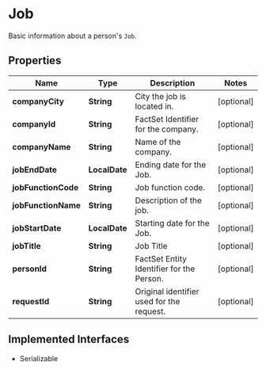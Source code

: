 

# Job

Basic information about a person's `Job`.

## Properties

Name | Type | Description | Notes
------------ | ------------- | ------------- | -------------
**companyCity** | **String** | City the job is located in. |  [optional]
**companyId** | **String** | FactSet Identifier for the company. |  [optional]
**companyName** | **String** | Name of the company. |  [optional]
**jobEndDate** | **LocalDate** | Ending date for the Job. |  [optional]
**jobFunctionCode** | **String** | Job function code. |  [optional]
**jobFunctionName** | **String** | Description of the job. |  [optional]
**jobStartDate** | **LocalDate** | Starting date for the Job. |  [optional]
**jobTitle** | **String** | Job Title |  [optional]
**personId** | **String** | FactSet Entity Identifier for the Person. |  [optional]
**requestId** | **String** | Original identifier used for the request. |  [optional]


## Implemented Interfaces

* Serializable


